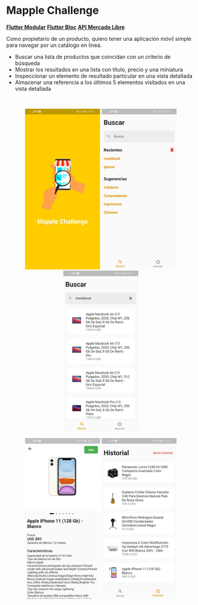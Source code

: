 # Mapple Challenge

**[Flutter Modular](https://pub.dev/packages/flutter_modular "Flutter Modular")**
**[Flutter Bloc](https://pub.dev/packages/flutter_bloc")**
**[API Mercado Libre](https://api.mercadolibre.com/")**

Como propietario de un producto, quiero tener una aplicación móvil simple para navegar por un catálogo en línea.
- Buscar una lista de productos que coincidan con un criterio de búsqueda
- Mostrar los resultados en una lista con título, precio y una miniatura
- Inspeccionar un elemento de resultado particular en una vista detallada
- Almacenar una referencia a los últimos 5 elementos visitados en una vista detallada

<br/>
<p align="center">
<img src="https://github.com/rofviv/mapple_challenge/blob/master/assets/screens/screen1.jpeg?raw=true" alt="drawing" width="200"/>
<img src="https://github.com/rofviv/mapple_challenge/blob/master/assets/screens/screen2.jpeg?raw=true" alt="drawing" width="200"/>
<img src="https://github.com/rofviv/mapple_challenge/blob/master/assets/screens/screen3.jpeg?raw=true" alt="drawing" width="200"/>
</p>

<p align="center">
<img src="https://github.com/rofviv/mapple_challenge/blob/master/assets/screens/screen4.jpeg?raw=true" alt="drawing" width="200"/>
<img src="https://github.com/rofviv/mapple_challenge/blob/master/assets/screens/screen5.jpeg?raw=true" alt="drawing" width="200"/>
</p>
